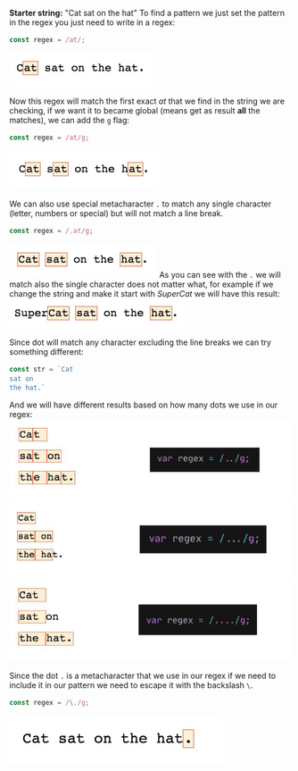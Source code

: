 **Starter string:** "Cat sat on the hat"
To find a pattern we just set the pattern in the regex you just need to write in a regex:
```js
const regex = /at/;
```
![Single matching regular expression](../images/02-single-match.jpg)

Now this regex will match the first exact *at* that we find in the string we are checking, if we want it to became global (means get as result **all** the matches), we can add the `g` flag:
```js
const regex = /at/g;
```
![Global matching regular expression](../images/02-global-matching.jpg)

We can also use special metacharacter `.` to match any single character (letter, numbers or special) but will not match a line break.
```js
const regex = /.at/g;
```
![Using metacharachet . in regular expression](../images/02-using-dot.jpg)
As you can see with the `.` we will match also the single character does not matter what, for example if we change the string and make it start with *SuperCat* we will have this result:
![Use . gives us also a substring](../images/02-dot-substring.jpg)

Since dot will match any character excluding the line breaks we can try something different:
```js
const str = `Cat 
sat on 
the hat.`
```

And we will have different results based on how many dots we use in our regex:
![Using two dots to match any 2-char string](../images/02-two-dots-break-line.jpg)
![Using three dots to match any 3-char string](../images/02-three-dots-break-line.jpg)
![Using four dots to match any 4-char string](../images/02-four-dots-break-line.jpg)

Since the dot `.` is a metacharacter that we use in our regex if we need to include it in our pattern we need to escape it with the backslash `\`.
```js
const regex = /\./g;
```
![Using the escaping char to match the dot](../images/02-escaping-dot.jpg)



